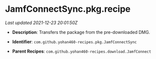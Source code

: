 # JamfConnectSync.pkg.recipe

_Last updated 2021-12-23 20:01:50Z_

- **Description**: Transfers the package from the pre-downloaded DMG.

- **Identifier**: `com.github.yohan460-recipes.pkg.JamfConnectSync`

- **Parent Recipes**: `com.github.yohan460-recipes.download.JamfConnect`
